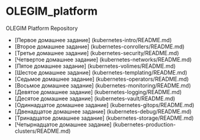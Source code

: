 # OLEGIM_platform

OLEGIM Platform Repository

- [Первое домашнее задание] (kubernetes-intro/README.md)
- [Второе домашнее задание] (kubernetes-conrollers/README.md)
- [Третье домашнее задание] (kubernetes-security/README.md)
- [Четвертое домашнее задание] (kubernetes-networks/README.md)
- [Пятое домашнее задание] (kubernetes-volimes/README.md)
- [Шестое домашнее задание] (kubernetes-templating/README.md)
- [Седьмое домашнее задание] (kubernetes-operators/README.md)
- [Восьмое домашнее задание] (kubernetes-monitoring/README.md)
- [Девятое домашнее задание] (kubernetes-logging/README.md)
- [Десятое домашнее задание] (kubernetes-vault/README.md)
- [Одиннадцатое домашнее задание] (kubernetes-gitops/README.md)
- [Двенадцатое домашнее задание] (kubernetes-debug/README.md)
- [Тринадцатое домашнее задание] (kubernetes-storage/README.md)
- [Четырнадцатое домашнее задание] (kubernetes-production-clusters/README.md)